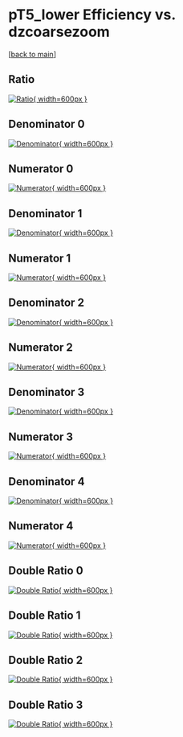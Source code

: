 # pT5_lower Efficiency vs. dzcoarsezoom

[[back to main](./)]



## Ratio

[![Ratio](../mtv/var/pT5_lower_xtr_321_-1_eff_dzcoarsezoom.png){ width=600px }](../mtv/var/pT5_lower_xtr_321_-1_eff_dzcoarsezoom.pdf)

## Denominator 0

[![Denominator](../mtv/den/pT5_lower_xtr_321_-1_eff_dzcoarsezoom_den0.png){ width=600px }](../mtv/den/pT5_lower_xtr_321_-1_eff_dzcoarsezoom_den0.pdf)

## Numerator 0

[![Numerator](../mtv/num/pT5_lower_xtr_321_-1_eff_dzcoarsezoom_num0.png){ width=600px }](../mtv/num/pT5_lower_xtr_321_-1_eff_dzcoarsezoom_num0.pdf)

## Denominator 1

[![Denominator](../mtv/den/pT5_lower_xtr_321_-1_eff_dzcoarsezoom_den1.png){ width=600px }](../mtv/den/pT5_lower_xtr_321_-1_eff_dzcoarsezoom_den1.pdf)

## Numerator 1

[![Numerator](../mtv/num/pT5_lower_xtr_321_-1_eff_dzcoarsezoom_num1.png){ width=600px }](../mtv/num/pT5_lower_xtr_321_-1_eff_dzcoarsezoom_num1.pdf)

## Denominator 2

[![Denominator](../mtv/den/pT5_lower_xtr_321_-1_eff_dzcoarsezoom_den2.png){ width=600px }](../mtv/den/pT5_lower_xtr_321_-1_eff_dzcoarsezoom_den2.pdf)

## Numerator 2

[![Numerator](../mtv/num/pT5_lower_xtr_321_-1_eff_dzcoarsezoom_num2.png){ width=600px }](../mtv/num/pT5_lower_xtr_321_-1_eff_dzcoarsezoom_num2.pdf)

## Denominator 3

[![Denominator](../mtv/den/pT5_lower_xtr_321_-1_eff_dzcoarsezoom_den3.png){ width=600px }](../mtv/den/pT5_lower_xtr_321_-1_eff_dzcoarsezoom_den3.pdf)

## Numerator 3

[![Numerator](../mtv/num/pT5_lower_xtr_321_-1_eff_dzcoarsezoom_num3.png){ width=600px }](../mtv/num/pT5_lower_xtr_321_-1_eff_dzcoarsezoom_num3.pdf)

## Denominator 4

[![Denominator](../mtv/den/pT5_lower_xtr_321_-1_eff_dzcoarsezoom_den4.png){ width=600px }](../mtv/den/pT5_lower_xtr_321_-1_eff_dzcoarsezoom_den4.pdf)

## Numerator 4

[![Numerator](../mtv/num/pT5_lower_xtr_321_-1_eff_dzcoarsezoom_num4.png){ width=600px }](../mtv/num/pT5_lower_xtr_321_-1_eff_dzcoarsezoom_num4.pdf)

## Double Ratio 0

[![Double Ratio](../mtv/ratio/pT5_lower_xtr_321_-1_eff_dzcoarsezoom_ratio0.png){ width=600px }](../mtv/ratio/pT5_lower_xtr_321_-1_eff_dzcoarsezoom_ratio0.pdf)

## Double Ratio 1

[![Double Ratio](../mtv/ratio/pT5_lower_xtr_321_-1_eff_dzcoarsezoom_ratio1.png){ width=600px }](../mtv/ratio/pT5_lower_xtr_321_-1_eff_dzcoarsezoom_ratio1.pdf)

## Double Ratio 2

[![Double Ratio](../mtv/ratio/pT5_lower_xtr_321_-1_eff_dzcoarsezoom_ratio2.png){ width=600px }](../mtv/ratio/pT5_lower_xtr_321_-1_eff_dzcoarsezoom_ratio2.pdf)

## Double Ratio 3

[![Double Ratio](../mtv/ratio/pT5_lower_xtr_321_-1_eff_dzcoarsezoom_ratio3.png){ width=600px }](../mtv/ratio/pT5_lower_xtr_321_-1_eff_dzcoarsezoom_ratio3.pdf)

